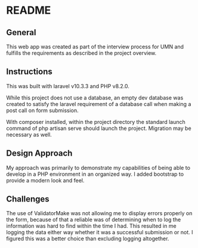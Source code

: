 # README

## General
This web app was created as part of the interview process for UMN and fulfills the requirements as described in the project overview.

## Instructions
This was built with laravel v10.3.3 and PHP v8.2.0.

While this project does not use a database, an empty dev database was created to satisfy the laravel requirement of a database call when making a post call on form submission.

With composer installed, within the project directory the standard launch command of php artisan serve should launch the project. Migration may be necessary as well.

## Design Approach 
My approach was primarily to demonstrate my capabilities of being able to develop in a PHP environment in an organized way. I added bootstrap to provide a modern look and feel. 

## Challenges
The use of ValidatorMake was not allowing me to display errors properly on the form, because of that a reliable was of determining when to log the information was hard to find within the time I had. This resulted in me logging the data either way whether it was a successful submission or not. I figured this was a better choice than excluding logging altogether.